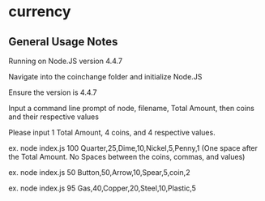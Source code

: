 # currency

General Usage Notes
--------------------

Running on Node.JS version 4.4.7

Navigate into the coinchange folder and initialize Node.JS

Ensure the version is 4.4.7

Input a command line prompt of node, filename, Total Amount, then coins and their respective values

Please input 1 Total Amount, 4 coins, and 4 respective values.

ex.
node index.js 100 Quarter,25,Dime,10,Nickel,5,Penny,1 (One space after the Total Amount. No Spaces between the coins, commas, and values)

ex.
node index.js 50 Button,50,Arrow,10,Spear,5,coin,2

ex.
node index.js 95 Gas,40,Copper,20,Steel,10,Plastic,5
